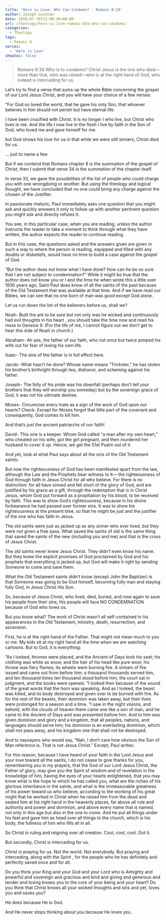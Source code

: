 ```yaml
---
title: 'Here is Love: Who Can Condemn? - Romans 8:34'
author: Joseph Louthan
date: 2018-07-30T12:00:40+00:00
url: /theology/here-is-love-romans-834-who-can-condemn/
categories:
  - Theology
tags:
  - Romans 8
series:
  - 'Here is Love'
showtoc: false
---
```

> Romans 8:34 Who is to condemn? Christ Jesus is the one who died—more than that, who was raised—who is at the right hand of God, who indeed is interceding for us.

Let’s try to find a verse that sums up the whole Bible concerning the gospel of our Lord Jesus Christ, and you will have your choice of a few verses:

“For God so loved the world, that he gave his only Son, that whoever believes in him should not perish but have eternal life.

I have been crucified with Christ. It is no longer I who live, but Christ who lives in me. And the life I now live in the flesh I live by faith in the Son of God, who loved me and gave himself for me.

but God shows his love for us in that while we were still sinners, Christ died for us.

… just to name a few.

But if we contend that Romans chapter 8 is the summation of the gospel of Christ, then I submit that verse 34 is the summation of the chapter itself.

In verse 33, we gave the possibilities of the list of people who could charge you with one wrongdoing or another. But using the theology and logical thought, we have concluded that no one could bring any charge against the chosen of the Justifier.

In passionate rhetoric, Paul immediately asks one question that you might ask and quickly answers it only to follow up with another pertinent question you might ask and directly refutes it.

You see, in this particular case, when you are reading, unless the author instructs the reader to take a moment to think through what they have written, the author expects the reader to continue reading.

But in this case, the questions asked and the answers given are given in such a way to where the person is reading, equipped and filled with any doubts or disbeliefs, would have no time to build a case against the gospel of God.

“But the author does not know what I have done? How can he be so sure that I am not subject to condemnation?” While it might be true that the author does not know you or I and the time he when wrote this a little over 1930 years ago, Saint Paul does know of all the saints of the past because of the Old Testament that was available at that time. And if we have read our Bibles, we can see that no one born of man was good except God alone.

Let us run down the list of the believers before us, shall we?

Noah- Built the ark to be sure but not only was he wicked and continuously had evil thoughts in his heart , you should take the time now and read his mess in Genesis 9. (For the life of me, I cannot figure out we don’t get to hear this side of Noah in church.)

Abraham- Ah yes, the father of our faith, who not once but twice pimped his wife out for fear of losing his own life. 

Isaac- The sins of the father is in full effect here. 

Jacob- What hasn’t he done? Whose name means “Trickster,” he has stolen his brother’s birthright through lies, dishonor, and scheming against his father. 

Joseph- The folly of his pride was his downfall (perhaps don’t tell your brothers that they will worship you someday) but by the sovereign grace of God, it was not his ultimate demise.

Moses- Circumcise every male as a sign of the work of God upon our hearts? Check. Except for Moses forgot that little part of the covenant and consequently, God comes to kill him. 

And that’s just the ancient patriarchs of our faith!

David- This one is a keeper. Whom God called “a man after my own heart,” who cheated on his wife, got the girl pregnant, and then murdered her husband to cover it up. Hence, we get the 51<span class="s1">st Psalm  out of it.

And yet, look at what Paul says about all the sins of the Old Testament saints:

But now the righteousness of God has been manifested apart from the law, although the Law and the Prophets bear witness to it— the righteousness of God through faith in Jesus Christ for all who believe. For there is no distinction: for all have sinned and fell short of the glory of God, and are justified by his grace as a gift, through the redemption that is in Christ Jesus, whom God put forward as a propitiation by his blood, to be received by faith. This was to show God’s righteousness, because in his divine forbearance he had passed over former sins. It was to show his righteousness at the present time, so that he might be just and the justifier of the one who has faith in Jesus.

The old saints were just as jacked up as any sinner who ever lived, but they were not given a free pass. What saved the saints of old is the same thing that saved the saints of the new (including you and me) and that is the cross of Jesus Christ.

The old saints never knew Jesus Christ. They didn’t even know his name. But they knew the explicit promises of God proclaimed by God and his prophets that everything is jacked up, but God will make it right by sending Someone to come and save them.

What the Old Testament saints didn’t know (except John the Baptizer) is that Someone was going to be God himself, becoming fully man and staying fully God, in Jesus Christ His Son.

So, because of Jesus Christ, who lived, died, buried, and rose again to save his people from their sins, His people will face NO CONDEMNATION because of God who loves us.

But you know what? The work of Christ wasn’t all self-contained in his appearances in the Old Testament, ministry, death, resurrection, and ascension.

First, he is at the right hand of the Father. That might not mean much to you or me. My kids sit at my right hand all the time when we are watching cartoons. But to God, it is everything:

“As I looked, thrones were placed, and the Ancient of Days took his seat; his clothing was white as snow, and the hair of his head like pure wool; his throne was fiery flames; its wheels were burning fire. A stream of fire issued and came out from before him; a thousand thousands served him, and ten thousand times ten thousand stood before him; the court sat in judgment, and the books were opened. “I looked then because of the sound of the great words that the horn was speaking. And as I looked, the beast was killed, and its body destroyed and given over to be burned with fire. As for the rest of the beasts, their dominion was taken away, but their lives were prolonged for a season and a time. “I saw in the night visions, and behold, with the clouds of heaven there came one like a son of man, and he came to the Ancient of Days and was presented before him. And to him was given dominion and glory and a kingdom, that all peoples, nations, and languages should serve him; his dominion is an everlasting dominion, which shall not pass away, and his kingdom one that shall not be destroyed.

And to naysayers who would say, “Nah, I don’t care how obvious the Son of Man reference is. That is not Jesus Christ.” Except, Paul writes:

For this reason, because I have heard of your faith in the Lord Jesus and your love toward all the saints, I do not cease to give thanks for you, remembering you in my prayers, that the God of our Lord Jesus Christ, the Father of glory, may give you the Spirit of wisdom and of revelation in the knowledge of him, having the eyes of your hearts enlightened, that you may know what is the hope to which he has called you, what are the riches of his glorious inheritance in the saints, and what is the immeasurable greatness of his power toward us who believe, according to the working of his great might that he worked in Christ when he raised him from the dead and seated him at his right hand in the heavenly places, far above all rule and authority and power and dominion, and above every name that is named, not only in this age but also in the one to come. And he put all things under his feet and gave him as head over all things to the church, which is his body, the fullness of him who fills all in all.

So Christ is ruling and reigning over all creation. Cool, cool, cool. Got it.

But secondly, Christ is interceding for us.

Christ is praying for us. Not the world. Not everybody. But praying and interceding, along with the Spirit , for the people who he has definitely and perfectly saved once and for all.

Do you think your King and your God and your Lord who is Almighty and powerful and sovereign and gracious and kind and giving and generous and tender and loving knows you to the core of your being and your heart? Do you think that Christ knows all your wicked thoughts and sins and yet, loves you and saves you?

He does because He is God.

And He never stops thinking about you because He loves you.
